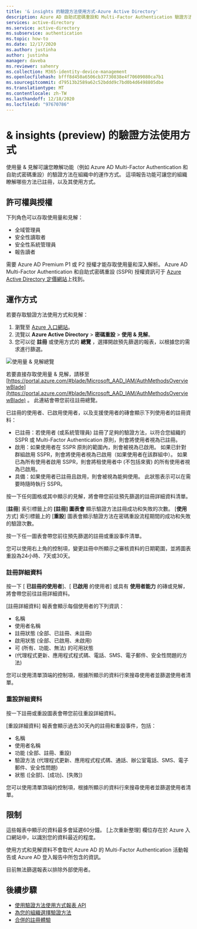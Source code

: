 ```yaml
---
title: '& insights 的驗證方法使用方式-Azure Active Directory'
description: Azure AD 自助式密碼重設和 Multi-Factor Authentication 驗證方法使用方式的報告
services: active-directory
ms.service: active-directory
ms.subservice: authentication
ms.topic: how-to
ms.date: 12/17/2020
ms.author: justinha
author: justinha
manager: daveba
ms.reviewer: sahenry
ms.collection: M365-identity-device-management
ms.openlocfilehash: bfff8d450a6506cb37730838e4f70609080ca7b1
ms.sourcegitcommit: d79513b2589a62c52bddd9c7bd0b4d6498805dbe
ms.translationtype: MT
ms.contentlocale: zh-TW
ms.lasthandoff: 12/18/2020
ms.locfileid: "97670786"
---
```

# <a name="authentication-methods-usage--insights-preview"></a>& insights (preview) 的驗證方法使用方式

使用量 & 見解可讓您瞭解功能（例如 Azure AD Multi-Factor Authentication 和自助式密碼重設）的驗證方法在組織中的運作方式。 這項報告功能可讓您的組織瞭解哪些方法已註冊，以及其使用方式。

## <a name="permissions-and-licenses"></a>許可權與授權

下列角色可以存取使用量和見解：

- 全域管理員
- 安全性讀取者
- 安全性系統管理員
- 報告讀者

 需要 Azure AD Premium P1 或 P2 授權才能存取使用量和深入解析。 Azure AD Multi-Factor Authentication 和自助式密碼重設 (SSPR) 授權資訊可于 [Azure Active Directory 定價網站](https://azure.microsoft.com/pricing/details/active-directory/)上找到。

## <a name="how-it-works"></a>運作方式

若要存取驗證方法使用方式和見解：

1. 瀏覽至 [Azure 入口網站](https://portal.azure.com)。
1. 流覽以 **Azure Active Directory**  >  **密碼重設**  >  **使用 & 見解**。
1. 您可以從 **註冊** 或使用方式的 **總覽** ，選擇開啟預先篩選的報表，以根據您的需求進行篩選。

![使用量 & 見解總覽](./media/howto-authentication-methods-usage-insights/usage-insights-overview.png)

若要直接存取使用量 & 見解，請移至 [https://portal.azure.com/#blade/Microsoft_AAD_IAM/AuthMethodsOverviewBlade](https://portal.azure.com/#blade/Microsoft_AAD_IAM/AuthMethodsOverviewBlade) 。 此連結會帶您前往註冊總覽。

已註冊的使用者、已啟用使用者，以及支援使用者的磚會顯示下列使用者的註冊資料：

- 已註冊：若使用者 (或系統管理員) 註冊了足夠的驗證方法，以符合您組織的 SSPR 或 Multi-Factor Authentication 原則，則會將使用者視為已註冊。
- 啟用：如果使用者在 SSPR 原則的範圍內，則會被視為已啟用。 如果已針對群組啟用 SSPR，則會將使用者視為已啟用（如果使用者在該群組中）。 如果已為所有使用者啟用 SSPR，則會將租使用者中 (不包括來賓) 的所有使用者視為已啟用。
- 具備：如果使用者已註冊且啟用，則會被視為能夠使用。 此狀態表示可以在需要時隨時執行 SSPR。

按一下任何圖格或其中顯示的見解，將會帶您前往預先篩選的註冊詳細資料清單。

[**註冊**] 索引標籤上的 **[註冊] 圖表會** 顯示驗證方法註冊成功和失敗的次數。 [**使用** 方式] 索引標籤上的 [**重設**] 圖表會顯示驗證方法在密碼重設流程期間的成功和失敗的驗證次數。

按一下任一圖表會帶您前往預先篩選的註冊或重設事件清單。

您可以使用右上角的控制項，變更註冊中所顯示之審核資料的日期範圍，並將圖表重設為24小時、7天或30天。

### <a name="registration-details"></a>註冊詳細資料

按一下 [ **已註冊的使用者**]、[ **已啟用** 的使用者] 或具有 **使用者能力** 的磚或見解，將會帶您前往註冊詳細資料。

[註冊詳細資料] 報表會顯示每個使用者的下列資訊：

- 名稱
- 使用者名稱
- 註冊狀態 (全部、已註冊、未註冊) 
- 啟用狀態 (全部、已啟用、未啟用) 
- 可 (所有、功能、無法) 的可用狀態
-  (代理程式更新、應用程式程式碼、電話、SMS、電子郵件、安全性問題的方法) 

您可以使用清單頂端的控制項，根據所顯示的資料行來搜尋使用者並篩選使用者清單。

### <a name="reset-details"></a>重設詳細資料

按一下註冊或重設圖表會帶您前往重設詳細資料。

[重設詳細資料] 報表會顯示過去30天內的註冊和重設事件，包括：

- 名稱
- 使用者名稱
- 功能 (全部、註冊、重設) 
- 驗證方法 (代理程式更新、應用程式程式碼、通話、辦公室電話、SMS、電子郵件、安全性問題) 
- 狀態 ([全部]、[成功]、[失敗]) 

您可以使用清單頂端的控制項，根據所顯示的資料行來搜尋使用者並篩選使用者清單。

## <a name="limitations"></a>限制

這些報表中顯示的資料最多會延遲60分鐘。 [上次重新整理] 欄位存在於 Azure 入口網站中，以識別您的資料最近的程度。

使用方式和見解資料不會取代 Azure AD 的 Multi-Factor Authentication 活動報告或 Azure AD 登入報告中所包含的資訊。

目前無法篩選報表以排除外部使用者。

## <a name="next-steps"></a>後續步驟

- [使用驗證方法使用方式報表 API](/graph/api/resources/authenticationmethods-usage-insights-overview?view=graph-rest-beta)
- [為您的組織選擇驗證方法](concept-authentication-methods.md)
- [合併的註冊體驗](concept-registration-mfa-sspr-combined.md)